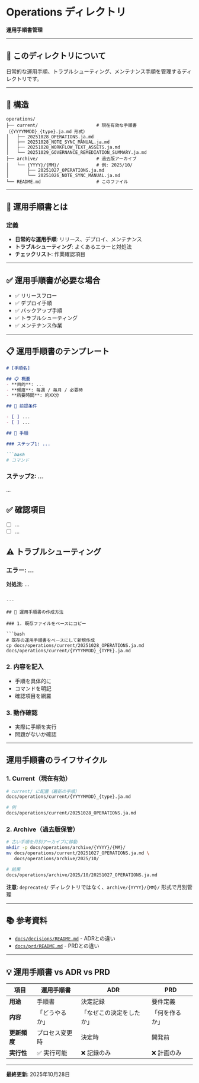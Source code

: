 # Operations ディレクトリ

**運用手順書管理**

---

## 🎯 このディレクトリについて

日常的な運用手順、トラブルシューティング、メンテナンス手順を管理するディレクトリです。

---

## 📁 構造

```
operations/
├── current/                      # 現在有効な手順書（{YYYYMMDD}_{type}.ja.md 形式）
│   ├── 20251028_OPERATIONS.ja.md
│   ├── 20251028_NOTE_SYNC_MANUAL.ja.md
│   ├── 20251028_WORKFLOW_TEXT_ASSETS.ja.md
│   └── 20251029_GOVERNANCE_REMEDIATION_SUMMARY.ja.md
├── archive/                      # 過去版アーカイブ
│   └── {YYYY}/{MM}/              # 例: 2025/10/
│       ├── 20251027_OPERATIONS.ja.md
│       └── 20251026_NOTE_SYNC_MANUAL.ja.md
└── README.md                     # このファイル
```

---

## 📝 運用手順書とは

### 定義

- **日常的な運用手順**: リリース、デプロイ、メンテナンス
- **トラブルシューティング**: よくあるエラーと対処法
- **チェックリスト**: 作業確認項目

---

## ✅ 運用手順書が必要な場合

- ✅ リリースフロー
- ✅ デプロイ手順
- ✅ バックアップ手順
- ✅ トラブルシューティング
- ✅ メンテナンス作業

---

## 📋 運用手順書のテンプレート

```markdown
# [手順名]

## 📋 概要
- **目的**: ...
- **頻度**: 毎週 / 毎月 / 必要時
- **所要時間**: 約XX分

## 🔧 前提条件

- [ ] ...
- [ ] ...

## 📝 手順

### ステップ1: ...

```bash
# コマンド
```

### ステップ2: ...

...

## ✅ 確認項目

- [ ] ...
- [ ] ...

## ⚠️ トラブルシューティング

### エラー: ...
**対処法**: ...
```

---

## 🚀 運用手順書の作成方法

### 1. 既存ファイルをベースにコピー

```bash
# 既存の運用手順書をベースにして新規作成
cp docs/operations/current/20251028_OPERATIONS.ja.md docs/operations/current/{YYYYMMDD}_{TYPE}.ja.md
```

### 2. 内容を記入

- 手順を具体的に
- コマンドを明記
- 確認項目を網羅

### 3. 動作確認

- 実際に手順を実行
- 問題がないか確認

---

##  運用手順書のライフサイクル

### 1. Current（現在有効）

```bash
# current/ に配置（最新の手順）
docs/operations/current/{YYYYMMDD}_{type}.ja.md

# 例
docs/operations/current/20251028_OPERATIONS.ja.md
```

### 2. Archive（過去版保管）

```bash
# 古い手順を月別アーカイブに移動
mkdir -p docs/operations/archive/{YYYY}/{MM}/
mv docs/operations/current/20251027_OPERATIONS.ja.md \
   docs/operations/archive/2025/10/

# 結果
docs/operations/archive/2025/10/20251027_OPERATIONS.ja.md
```

**注意**: `deprecated/` ディレクトリではなく、`archive/{YYYY}/{MM}/` 形式で月別管理

---

## 📚 参考資料

- [`docs/decisions/README.md`](../decisions/README.md) - ADRとの違い
- [`docs/prd/README.md`](../prd/README.md) - PRDとの違い

---

## 💡 運用手順書 vs ADR vs PRD

| 項目 | 運用手順書 | ADR | PRD |
|------|----------|-----|-----|
| **用途** | 手順書 | 決定記録 | 要件定義 |
| **内容** | 「どうやるか」 | 「なぜこの決定をしたか」 | 「何を作るか」 |
| **更新頻度** | プロセス変更時 | 決定時 | 開発前 |
| **実行性** | ✅ 実行可能 | ❌ 記録のみ | ❌ 計画のみ |

---

**最終更新**: 2025年10月28日
